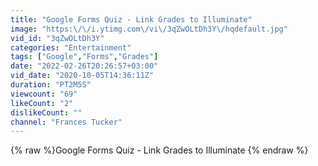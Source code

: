 ```yaml
---
title: "Google Forms Quiz - Link Grades to Illuminate"
image: "https:\/\/i.ytimg.com\/vi\/3qZwOLtDh3Y\/hqdefault.jpg"
vid_id: "3qZwOLtDh3Y"
categories: "Entertainment"
tags: ["Google","Forms","Grades"]
date: "2022-02-26T20:26:57+03:00"
vid_date: "2020-10-05T14:36:11Z"
duration: "PT2M5S"
viewcount: "69"
likeCount: "2"
dislikeCount: ""
channel: "Frances Tucker"
---
```

{% raw %}Google Forms Quiz - Link Grades to Illuminate {% endraw %}
